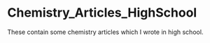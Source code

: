 # Chemistry_Articles_HighSchool
These contain some chemistry articles which I wrote in high school.
